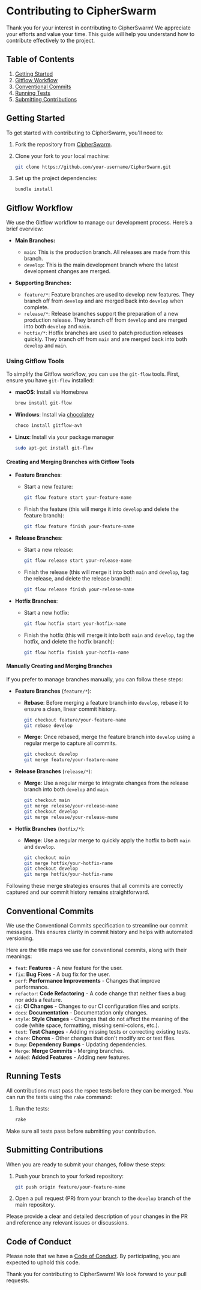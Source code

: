 # Contributing to CipherSwarm

Thank you for your interest in contributing to CipherSwarm! We appreciate your efforts and value your time. This guide will help you understand how to contribute effectively to the project.

## Table of Contents

1. [Getting Started](#getting-started)
2. [Gitflow Workflow](#gitflow-workflow)
3. [Conventional Commits](#conventional-commits)
4. [Running Tests](#running-tests)
5. [Submitting Contributions](#submitting-contributions)

## Getting Started

To get started with contributing to CipherSwarm, you'll need to:

1. Fork the repository from [CipherSwarm](https://github.com/unclesp1d3r/CipherSwarm).
2. Clone your fork to your local machine:

    ```sh
    git clone https://github.com/your-username/CipherSwarm.git
    ```

3. Set up the project dependencies:

    ```sh
    bundle install
    ```

## Gitflow Workflow

We use the Gitflow workflow to manage our development process. Here’s a brief overview:

- **Main Branches:**
  - `main`: This is the production branch. All releases are made from this branch.
  - `develop`: This is the main development branch where the latest development changes are merged.

- **Supporting Branches:**
  - `feature/*`: Feature branches are used to develop new features. They branch off from `develop` and are merged back into `develop` when complete.
  - `release/*`: Release branches support the preparation of a new production release. They branch off from `develop` and are merged into both `develop` and `main`.
  - `hotfix/*`: Hotfix branches are used to patch production releases quickly. They branch off from `main` and are merged back into both `develop` and `main`.

### Using Gitflow Tools

To simplify the Gitflow workflow, you can use the `git-flow` tools. First, ensure you have `git-flow` installed:

- **macOS**: Install via Homebrew

    ```sh
    brew install git-flow
    ```

- **Windows**: Install via [chocolatey](https://chocolatey.org/)

    ```sh
    choco install gitflow-avh
    ```

- **Linux**: Install via your package manager

    ```sh
    sudo apt-get install git-flow
    ```

#### Creating and Merging Branches with Gitflow Tools

- **Feature Branches**:
  - Start a new feature:

    ```sh
    git flow feature start your-feature-name
    ```

  - Finish the feature (this will merge it into `develop` and delete the feature branch):

    ```sh
    git flow feature finish your-feature-name
    ```

- **Release Branches**:
  - Start a new release:

    ```sh
    git flow release start your-release-name
    ```

  - Finish the release (this will merge it into both `main` and `develop`, tag the release, and delete the release branch):

    ```sh
    git flow release finish your-release-name
    ```

- **Hotfix Branches**:
  - Start a new hotfix:

    ```sh
    git flow hotfix start your-hotfix-name
    ```

  - Finish the hotfix (this will merge it into both `main` and `develop`, tag the hotfix, and delete the hotfix branch):

    ```sh
    git flow hotfix finish your-hotfix-name
    ```

#### Manually Creating and Merging Branches

If you prefer to manage branches manually, you can follow these steps:

- **Feature Branches** (`feature/*`):
  - **Rebase**: Before merging a feature branch into `develop`, rebase it to ensure a clean, linear commit history.

    ```sh
    git checkout feature/your-feature-name
    git rebase develop
    ```

  - **Merge**: Once rebased, merge the feature branch into `develop` using a regular merge to capture all commits.

    ```sh
    git checkout develop
    git merge feature/your-feature-name
    ```

- **Release Branches** (`release/*`):
  - **Merge**: Use a regular merge to integrate changes from the release branch into both `develop` and `main`.

    ```sh
    git checkout main
    git merge release/your-release-name
    git checkout develop
    git merge release/your-release-name
    ```

- **Hotfix Branches** (`hotfix/*`):
  - **Merge**: Use a regular merge to quickly apply the hotfix to both `main` and `develop`.

    ```sh
    git checkout main
    git merge hotfix/your-hotfix-name
    git checkout develop
    git merge hotfix/your-hotfix-name
    ```

Following these merge strategies ensures that all commits are correctly captured and our commit history remains straightforward.

## Conventional Commits

We use the Conventional Commits specification to streamline our commit messages. This ensures clarity in commit history and helps with automated versioning.

Here are the title maps we use for conventional commits, along with their meanings:

- `feat`: **Features** - A new feature for the user.
- `fix`: **Bug Fixes** - A bug fix for the user.
- `perf`: **Performance Improvements** - Changes that improve performance.
- `refactor`: **Code Refactoring** - A code change that neither fixes a bug nor adds a feature.
- `ci`: **CI Changes** - Changes to our CI configuration files and scripts.
- `docs`: **Documentation** - Documentation only changes.
- `style`: **Style Changes** - Changes that do not affect the meaning of the code (white space, formatting, missing semi-colons, etc.).
- `test`: **Test Changes** - Adding missing tests or correcting existing tests.
- `chore`: **Chores** - Other changes that don't modify src or test files.
- `Bump`: **Dependency Bumps** - Updating dependencies.
- `Merge`: **Merge Commits** - Merging branches.
- `Added`: **Added Features** - Adding new features.

## Running Tests

All contributions must pass the rspec tests before they can be merged. You can run the tests using the `rake` command:

1. Run the tests:

    ```sh
    rake
    ```

Make sure all tests pass before submitting your contribution.

## Submitting Contributions

When you are ready to submit your changes, follow these steps:

1. Push your branch to your forked repository:

    ```sh
    git push origin feature/your-feature-name
    ```

2. Open a pull request (PR) from your branch to the `develop` branch of the main repository.

Please provide a clear and detailed description of your changes in the PR and reference any relevant issues or discussions.

## Code of Conduct

Please note that we have a [Code of Conduct](CODE_OF_CONDUCT.md). By participating, you are expected to uphold this code.

Thank you for contributing to CipherSwarm! We look forward to your pull requests.
